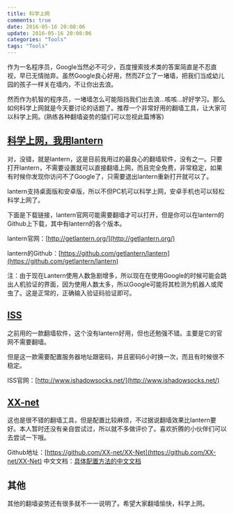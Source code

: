 ```yaml
---
title: 科学上网
comments: true
date: 2016-05-16 20:08:06
update: 2016-05-16 20:08:06
categories: "Tools"
tags: "Tools"
---
```


作为一名程序员，Google当然必不可少，百度搜索技术类的答案简直是不忍直视，早已无情抛弃。虽然Google良心好用，然而ZF立了一堵墙，把我们当成幼儿园的孩子一样关在墙内，不让你出去浪。

然而作为机智的程序员，一堵墙怎么可能阻挡我们出去浪...咳咳...好好学习。那么如何科学上网就是今天要讨论的话题了。推荐一个非常好用的翻墙工具，让大家可以科学上网。(熟练各种翻墙姿势的猿们可以忽视此篇博客)

<!-- more -->

## [科学上网，我用lantern](http://getlantern.org/)

对，没错，就是lantern，这是目前我用过的最良心的翻墙软件，没有之一。只要打开lantern，不需要设置就可以直接翻墙上网，而且完全免费，非常稳定，如果有时候你发现你访问不了Google了，只需要退出lantern重新打开就可以了。

lantern支持桌面版和安卓版，所以不但PC机可以科学上网，安卓手机也可以轻松科学上网了。

下面是下载链接，lantern官网可能需要翻墙才可以打开，但是你可以在lantern的Github上下载，其中有lantern的各个版本。

lantern官网：[http://getlantern.org/](http://getlantern.org/)

lantern的Github：[https://github.com/getlantern/lantern](https://github.com/getlantern/lantern)


注：由于现在Lantern使用人数急剧增多，所以现在在使用Google的时候可能会跳出人机验证的界面，因为使用人数太多，所以Google可能将其检测为机器人或爬虫了。这是正常的，正确输入验证码验证即可。

## [ISS](http://www.ishadowsocks.net/)

之前用的一款翻墙软件，这个没有lantern好用，但也还勉强不错。主要是它的官网不需要翻墙。

但是这一款需要配置服务器地址跟密码，并且密码6小时换一次，而且有时候很不稳定。

ISS官网：[http://www.ishadowsocks.net/](http://www.ishadowsocks.net/)

## [XX-net](https://github.com/XX-net/XX-Net)

这也是很不错的翻墙工具，但是配置比较麻烦，不过据说翻墙效果比lantern要好。本人暂时还没有亲自尝试过，所以就不多做评价了。喜欢折腾的小伙伴们可以去尝试一下哦。

Github地址：[https://github.com/XX-net/XX-Net](https://github.com/XX-net/XX-Net)
中文文档：[具体配置方法的中文文档](https://github.com/XX-net/XX-Net/wiki/%E4%B8%AD%E6%96%87%E6%96%87%E6%A1%A3)

## 其他

其他的翻墙姿势还有很多就不一一说明了。希望大家翻墙愉快，科学上网。

